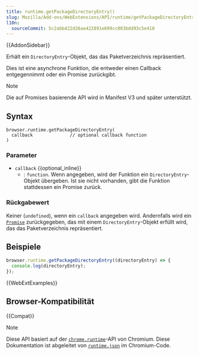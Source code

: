 ```yaml
---
title: runtime.getPackageDirectoryEntry()
slug: Mozilla/Add-ons/WebExtensions/API/runtime/getPackageDirectoryEntry
l10n:
  sourceCommit: 5c2abb422d26ae422891e699cc083bdd93c5e410
---
```


{{AddonSidebar}}

Erhält ein `DirectoryEntry`-Objekt, das das Paketverzeichnis repräsentiert.

Dies ist eine asynchrone Funktion, die entweder einen Callback entgegennimmt oder ein Promise zurückgibt.

> [!NOTE]
> Die auf Promises basierende API wird in Manifest V3 und später unterstützt.

## Syntax

```js-nolint
browser.runtime.getPackageDirectoryEntry(
  callback              // optional callback function
)
```

### Parameter

- `callback` {{optional_inline}}
  - : `function`. Wenn angegeben, wird der Funktion ein `DirectoryEntry`-Objekt übergeben. Ist sie nicht vorhanden, gibt die Funktion stattdessen ein Promise zurück.

### Rückgabewert

Keiner (`undefined`), wenn ein `callback` angegeben wird. Andernfalls wird ein [`Promise`](/de/docs/Web/JavaScript/Reference/Global_Objects/Promise) zurückgegeben, das mit einem `DirectoryEntry`-Objekt erfüllt wird, das das Paketverzeichnis repräsentiert.

## Beispiele

```js
browser.runtime.getPackageDirectoryEntry((directoryEntry) => {
  console.log(directoryEntry);
});
```

{{WebExtExamples}}

## Browser-Kompatibilität

{{Compat}}

> [!NOTE]
> Diese API basiert auf der [`chrome.runtime`](https://developer.chrome.com/docs/extensions/reference/api/runtime#method-getPackageDirectoryEntry)-API von Chromium. Diese Dokumentation ist abgeleitet von [`runtime.json`](https://chromium.googlesource.com/chromium/src/+/master/extensions/common/api/runtime.json) im Chromium-Code.

<!--
// Copyright 2015 The Chromium Authors. All rights reserved.
//
// Redistribution and use in source and binary forms, with or without
// modification, are permitted provided that the following conditions are
// met:
//
//    * Redistributions von Quellcode müssen den obigen Copyright-Hinweis,
// diese Liste von Bedingungen und den folgenden Haftungsausschluss
// enthalten.
//    * Weitergabe in binärer Form muss den obigen Copyright-Hinweis,
// diese Liste von Bedingungen und den folgenden Haftungsausschluss
// in der Dokumentation und/oder anderen Materialien, die mit
// der Verteilung bereitgestellt werden, enthalten.
//    * Weder der Name von Google Inc. noch die Namen seiner
// Mitwirkenden dürfen verwendet werden, um Produkte, die von dieser
// Software abgeleitet sind, zu sichern oder zu fördern, ohne spezifische
// vorherige schriftliche Genehmigung.
//
// DIESE SOFTWARE WIRD VON DEN URHEBERRECHTSINHABERN UND MITWIRKENDEN
// "WIE BESEHEN" BEREITGESTELLT UND JEGLICHE AUSDRÜCKLICHE ODER
// STILLSCHWEIGENDE GARANTIEN, EINSCHLIESSLICH, ABER NICHT BESCHRÄNKT AUF,
// STILLSCHWEIGENDE GARANTIEN DER MARKTGÄNGIGKEIT UND EIGNUNG FÜR EINEN
// BESTIMMTEN ZWECK, WERDEN ABGELEHNT. IN KEINEM FALL SIND DIE EIGENTÜMER
// VON COPYRIGHT-RECHTEN ODER MITWIRKENDE HAFTBAR FÜR JEGLICHE DIREKTEN,
// INDIREKTEN, ZUFÄLLIGEN, BESONDEREN, EXEMPLARISCHEN ODER FOLGESCHÄDEN
// (EINSCHLIESSLICH, ABER NICHT BESCHRÄNKT AUF, BESCHAFFUNG VON
// ERSATZWAREN ODER DIENSTLEISTUNGEN; NUTZUNGSVERLUST, DATENVERLUST
// ODER GEWINNVERLUST; ODER GESCHÄFTSUNTERBRECHUNG) WIE AUCH IMMER
// VERURSACHT UND UNABHÄNGIG VON DER HAFTUNGSTHEORIE, OB IN VERTRAG,
// STRIKTER HAFTUNG ODER UNERLAUBTER HANDLUNG (EINSCHLIESSLICH
// FAHRLÄSSIGKEIT ODER ANDERWEITIG) AUS DER VERWENDUNG DIESER SOFTWARE
// ENTSTEHEND, SELBST WENN ÜBER DIE MÖGLICHKEIT SOLCHER SCHÄDEN
// UNTERRICHTET WURDE.
-->
